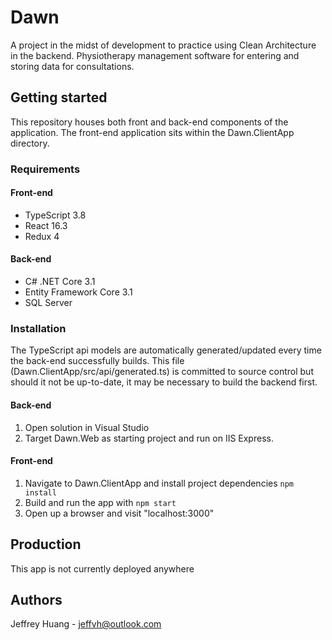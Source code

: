 # Dawn

A project in the midst of development to practice using Clean Architecture in the backend. Physiotherapy management software for entering and storing data for consultations.

## Getting started

This repository houses both front and back-end components of the application. The front-end application sits within the Dawn.ClientApp directory.

### Requirements

#### Front-end

- TypeScript 3.8
- React 16.3
- Redux 4

#### Back-end

- C# .NET Core 3.1
- Entity Framework Core 3.1
- SQL Server

### Installation

The TypeScript api models are automatically generated/updated every time the back-end successfully builds. This file (Dawn.ClientApp/src/api/generated.ts) is committed to source control but should it not be up-to-date, it may be necessary to build the backend first.

#### Back-end

1. Open solution in Visual Studio
2. Target Dawn.Web as starting project and run on IIS Express.

#### Front-end

1. Navigate to Dawn.ClientApp and install project dependencies `npm install`
2. Build and run the app with `npm start`
3. Open up a browser and visit "localhost:3000"

## Production

This app is not currently deployed anywhere

## Authors

Jeffrey Huang - jeffvh@outlook.com